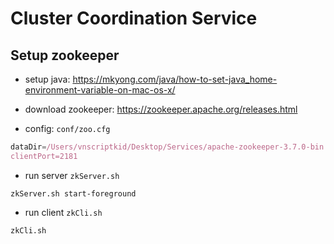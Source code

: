 # Cluster Coordination Service

## Setup zookeeper
- setup java: https://mkyong.com/java/how-to-set-java_home-environment-variable-on-mac-os-x/

- download zookeeper: https://zookeeper.apache.org/releases.html

- config: `conf/zoo.cfg`
```js
dataDir=/Users/vnscriptkid/Desktop/Services/apache-zookeeper-3.7.0-bin
clientPort=2181
```

- run server `zkServer.sh`
```console
zkServer.sh start-foreground
```

- run client `zkCli.sh`
```console
zkCli.sh
```
